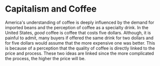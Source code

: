 # Capitalism and Coffee
America's understanding of coffee is deeply influenced by the demand for imported beans and the perception of coffee as a specialty drink. In the United States, *good* coffee is coffee that costs five dollars. Although, it is painful to admit, many buyers if offered the same drink for two dollars and for five dollars would assume that the more expensive one was better. This is because of a perception that the quality of coffee is directly linked to the price and process. These two ideas are linked since the more complicated the process, the higher the price will be. 

